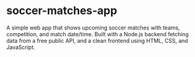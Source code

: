 # soccer-matches-app
A simple web app that shows upcoming soccer matches with teams, competition, and match date/time. Built with a Node.js backend fetching data from a free public API, and a clean frontend using HTML, CSS, and JavaScript.
